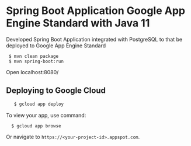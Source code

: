 # Spring Boot Application Google App Engine Standard with Java 11
Developed Spring Boot Application integrated with PostgreSQL to that be deployed to Google App Engine Standard
                          
     $ mvn clean package
     $ mvn spring-boot:run 
     
Open localhost:8080/

## Deploying to Google Cloud
```bash
   $ gcloud app deploy
```

To view your app, use command:
```
  $ gcloud app browse
```
Or navigate to `https://<your-project-id>.appspot.com`.
